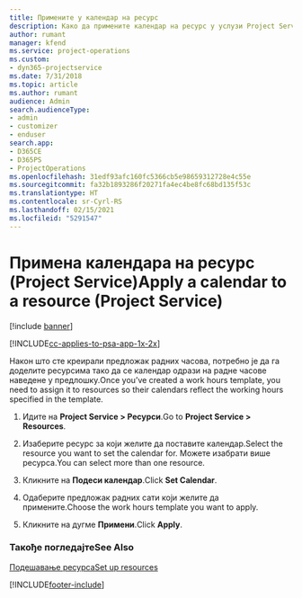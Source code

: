 ```yaml
---
title: Примените у календар на ресурс
description: Како да примените календар на ресурс у услузи Project Service
author: rumant
manager: kfend
ms.service: project-operations
ms.custom:
- dyn365-projectservice
ms.date: 7/31/2018
ms.topic: article
ms.author: rumant
audience: Admin
search.audienceType:
- admin
- customizer
- enduser
search.app:
- D365CE
- D365PS
- ProjectOperations
ms.openlocfilehash: 31edf93afc160fc5366cb5e98659312728e4c55e
ms.sourcegitcommit: fa32b1893286f20271fa4ec4be8fc68bd135f53c
ms.translationtype: HT
ms.contentlocale: sr-Cyrl-RS
ms.lasthandoff: 02/15/2021
ms.locfileid: "5291547"
---
```

# <a name="apply-a-calendar-to-a-resource-project-service"></a><span data-ttu-id="f9423-103">Примена календара на ресурс (Project Service)</span><span class="sxs-lookup"><span data-stu-id="f9423-103">Apply a calendar to a resource (Project Service)</span></span>

[!include [banner](../includes/psa-now-project-operations.md)]

[!INCLUDE[cc-applies-to-psa-app-1x-2x](../includes/cc-applies-to-psa-app-1x-2x.md)]

<span data-ttu-id="f9423-104">Након што сте креирали предложак радних часова, потребно је да га доделите ресурсима тако да се календар одрази на радне часове наведене у предлошку.</span><span class="sxs-lookup"><span data-stu-id="f9423-104">Once you’ve created a work hours template, you need to assign it to resources so their calendars reflect the working hours specified in the template.</span></span>  
  
1.  <span data-ttu-id="f9423-105">Идите на **Project Service > Ресурси**.</span><span class="sxs-lookup"><span data-stu-id="f9423-105">Go to **Project Service > Resources**.</span></span>  
  
2.  <span data-ttu-id="f9423-106">Изаберите ресурс за који желите да поставите календар.</span><span class="sxs-lookup"><span data-stu-id="f9423-106">Select the resource you want to set the calendar for.</span></span> <span data-ttu-id="f9423-107">Можете изабрати више ресурса.</span><span class="sxs-lookup"><span data-stu-id="f9423-107">You can select more than one resource.</span></span>  
  
3.  <span data-ttu-id="f9423-108">Кликните на **Подеси календар**.</span><span class="sxs-lookup"><span data-stu-id="f9423-108">Click **Set Calendar**.</span></span>  
  
4.  <span data-ttu-id="f9423-109">Одаберите предложак радних сати који желите да примените.</span><span class="sxs-lookup"><span data-stu-id="f9423-109">Choose the work hours template you want to apply.</span></span>  
  
5.  <span data-ttu-id="f9423-110">Кликните на дугме **Примени**.</span><span class="sxs-lookup"><span data-stu-id="f9423-110">Click **Apply**.</span></span>  
  
### <a name="see-also"></a><span data-ttu-id="f9423-111">Такође погледајте</span><span class="sxs-lookup"><span data-stu-id="f9423-111">See Also</span></span>  
 [<span data-ttu-id="f9423-112">Подешавање ресурса</span><span class="sxs-lookup"><span data-stu-id="f9423-112">Set up resources</span></span>](../psa/set-up-resources.md)


[!INCLUDE[footer-include](../includes/footer-banner.md)]